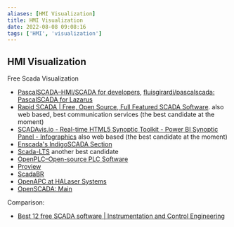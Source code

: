 ```yaml
---
aliases: [HMI Visualization]
title: HMI Visualization
date: 2022-08-08 09:08:16
tags: ['HMI', 'visualization']
---
```


## HMI Visualization

Free Scada Visualization

- [PascalSCADA–HMI/SCADA for developers](https://www.pascalscada.com/), [fluisgirardi/pascalscada: PascalSCADA for Lazarus](https://github.com/fluisgirardi/pascalscada)
- [Rapid SCADA | Free, Open Source, Full Featured SCADA Software](https://rapidscada.org/). also web based, best communication services (the best candidate at the moment)
- [SCADAvis.io - Real-time HTML5 Synoptic Toolkit - Power BI Synoptic Panel - Infographics](https://scadavis.io/) also web based (the best candidate at the moment)
- [Enscada's IndigoSCADA Section](http://www.enscada.com/a7khg9/IndigoSCADA.html)
- [Scada-LTS](http://scada-lts.org/#page-top) another best candidate
- [OpenPLC–Open-source PLC Software](https://openplcproject.com/)
- [Proview](http://www.proview.se/v3/)
- [ScadaBR](http://www.scadabr.com.br/)
- [OpenAPC at HALaser Systems](https://halaser.eu/download.php)
- [OpenSCADA: Main](http://oscada.org/main/)

Comparison:

- [Best 12 free SCADA software | Instrumentation and Control Engineering](https://automationforum.co/best-12-free-scada-software/)
